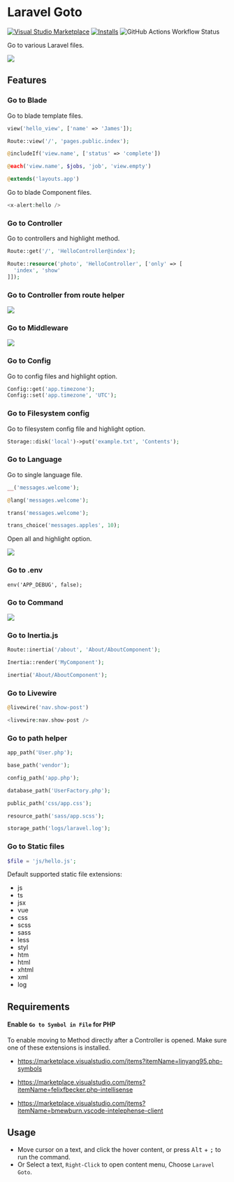 # Laravel Goto

[![Visual Studio Marketplace](https://img.shields.io/visual-studio-marketplace/v/absszero.vscode-laravel-goto?style=for-the-badge&label=VS%20Marketplace&logo=visual-studio-code)](https://marketplace.visualstudio.com/items?itemName=absszero.vscode-laravel-goto)
[![Installs](https://img.shields.io/visual-studio-marketplace/i/absszero.vscode-laravel-goto?style=for-the-badge)](https://marketplace.visualstudio.com/items?itemName=absszero.vscode-laravel-goto)
![GitHub Actions Workflow Status](https://img.shields.io/github/actions/workflow/status/absszero/vscode-laravel-goto/test.yaml?style=for-the-badge)

Go to various Laravel files.

![](https://github.com/absszero/vscode-laravel-goto/raw/HEAD/example.gif)


## Features

### Go to Blade

Go to blade template files.

```php
view('hello_view', ['name' => 'James']);

Route::view('/', 'pages.public.index');

@includeIf('view.name', ['status' => 'complete'])

@each('view.name', $jobs, 'job', 'view.empty')

@extends('layouts.app')
```

Go to blade Component files.

```php
<x-alert:hello />
```

### Go to Controller

Go to controllers and highlight method.

```php
Route::get('/', 'HelloController@index');

Route::resource('photo', 'HelloController', ['only' => [
  'index', 'show'
]]);
```

### Go to Controller from route helper

![](https://github.com/absszero/vscode-laravel-goto/raw/HEAD/route.gif)

### Go to Middleware

![](https://github.com/absszero/vscode-laravel-goto/raw/HEAD/middleware.gif)

### Go to Config

Go to config files and highlight option.

```php
Config::get('app.timezone');
Config::set('app.timezone', 'UTC');
```

### Go to Filesystem config

Go to filesystem config file and highlight option.

```php
Storage::disk('local')->put('example.txt', 'Contents');
```


### Go to Language

Go to single language file.
```php
__('messages.welcome');

@lang('messages.welcome');

trans('messages.welcome');

trans_choice('messages.apples', 10);
```

Open all and highlight option.

![](https://github.com/absszero/vscode-laravel-goto/raw/HEAD/language.gif)

### Go to .env

```
env('APP_DEBUG', false);
```

### Go to Command

![](https://github.com/absszero/vscode-laravel-goto/raw/HEAD/command.gif)


### Go to Inertia.js

```php
Route::inertia('/about', 'About/AboutComponent');

Inertia::render('MyComponent');

inertia('About/AboutComponent');
```

### Go to Livewire

```php
@livewire('nav.show-post')

<livewire:nav.show-post />
```

### Go to path helper

```php
app_path('User.php');

base_path('vendor');

config_path('app.php');

database_path('UserFactory.php');

public_path('css/app.css');

resource_path('sass/app.scss');

storage_path('logs/laravel.log');
```

### Go to Static files

```php
$file = 'js/hello.js';
```

Default supported static file extensions:

- js
- ts
- jsx
- vue
- css
- scss
- sass
- less
- styl
- htm
- html
- xhtml
- xml
- log


## Requirements

#### Enable `Go to Symbol in File` for PHP

To enable moving to Method directly after a Controller is opened. Make sure one of these extensions is installed.

- https://marketplace.visualstudio.com/items?itemName=linyang95.php-symbols

- https://marketplace.visualstudio.com/items?itemName=felixfbecker.php-intellisense

- https://marketplace.visualstudio.com/items?itemName=bmewburn.vscode-intelephense-client


## Usage

- Move cursor on a text, and click the hover content, or press <kbd>Alt</kbd> + <kbd>;</kbd> to run the command.
- Or Select a text, `Right-Click` to open content menu, Choose `Laravel Goto`.
